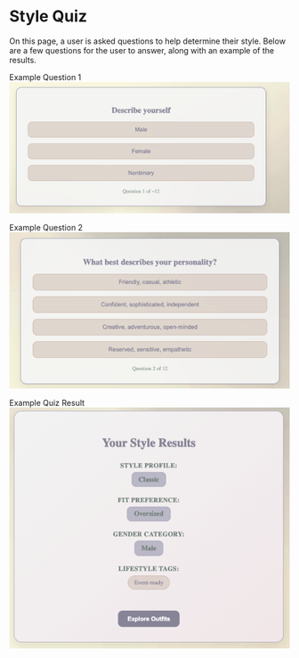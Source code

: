 # Style Quiz
On this page, a user is asked questions to help determine their style. Below are a few questions for the user to answer, along with an example of the results.

Example Question 1
![quiz-question](./images/style-quiz_1.png)

Example Question 2
![quiz-question](./images/style-quiz_2.png)

Example Quiz Result
![quiz-results](./images/style-quiz_3.png)